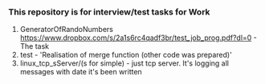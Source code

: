 ### This repository is for interview/test tasks for Work

  1. GeneratorOfRandoNumbers https://www.dropbox.com/s/2a1s6rc4qadf3br/test_job_prog.pdf?dl=0   - The task
  2. test - 'Realisation of merge function (other code was prepared)'
  3. linux_tcp_sServer/(s for simple) - just tcp server. It's logging all messages with date it's been written
